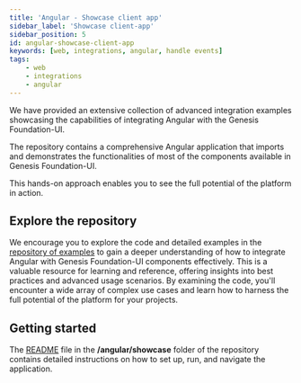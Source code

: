 ```yaml
---
title: 'Angular - Showcase client app'
sidebar_label: 'Showcase client-app'
sidebar_position: 5
id: angular-showcase-client-app
keywords: [web, integrations, angular, handle events]
tags:
    - web
    - integrations
    - angular
---
```


We have provided an extensive collection of advanced integration examples showcasing the capabilities of integrating Angular with the Genesis Foundation-UI.

The repository contains a comprehensive Angular application that imports and demonstrates the functionalities of most of the components available in Genesis Foundation-UI.

This hands-on approach enables you to see the full potential of the platform in action.

## Explore the repository

We encourage you to explore the code and detailed examples in the [repository of examples](https://github.com/genesiscommunitysuccess/integration-examples) to gain a deeper understanding of how to integrate Angular with Genesis Foundation-UI components effectively. This is a valuable resource for learning and reference, offering insights into best practices and advanced usage scenarios. By examining the code, you'll encounter a wide array of complex use cases and learn how to harness the full potential of the platform for your projects. 

## Getting started

The [README](https://github.com/genesiscommunitysuccess/integration-examples/blob/main/angular/showcase/README.md) file in the **/angular/showcase** folder of the repository contains detailed instructions on how to set up, run, and navigate the application.

